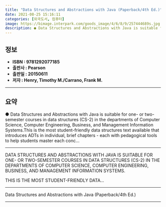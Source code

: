 ```yaml
---
title: "Data Structures and Abstractions with Java (Paperback/4th Ed.)"
date: 2021-08-25 15:16:11
categories: [외국도서, 컴퓨터]
image: https://bimage.interpark.com/goods_image/4/6/8/9/257444689s.jpg
description: ● Data Structures and Abstractions with Java is suitable for one- or two-semester courses in data structures (CS-2) in the departments of Computer Science, Com
---
```


## **정보**

- **ISBN : 9781292077185**
- **출판사 : Pearson**
- **출판일 : 20150611**
- **저자 : Henry, Timothy M./Carrano, Frank M.**

------



## **요약**

●  Data Structures and Abstractions with Java is suitable for one- or two-semester courses in data structures (CS-2) in the departments of Computer Science, Computer Engineering, Business, and Management Information Systems.This is the most student-friendly data structures text available that introduces ADTs in individual, brief chapters - each with pedagogical tools to help students master each conc...

------

DATA STRUCTURES AND ABSTRACTIONS WITH JAVA IS SUITABLE FOR ONE- OR TWO-SEMESTER COURSES IN DATA STRUCTURES (CS-2) IN THE DEPARTMENTS OF COMPUTER SCIENCE, COMPUTER ENGINEERING, BUSINESS, AND MANAGEMENT INFORMATION SYSTEMS.

  

THIS IS THE MOST STUDENT-FRIENDLY DATA... 

------


Data Structures and Abstractions with Java (Paperback/4th Ed.) 

------


